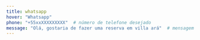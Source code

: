 ```yaml
---
title: whatsapp
hover: "Whatsapp"
phone: "+55xxXXXXXXXXX"  # número de telefone desejado
message: "Olá, gostaria de fazer uma reserva em villa ará"  # mensagem desejada
---
```

